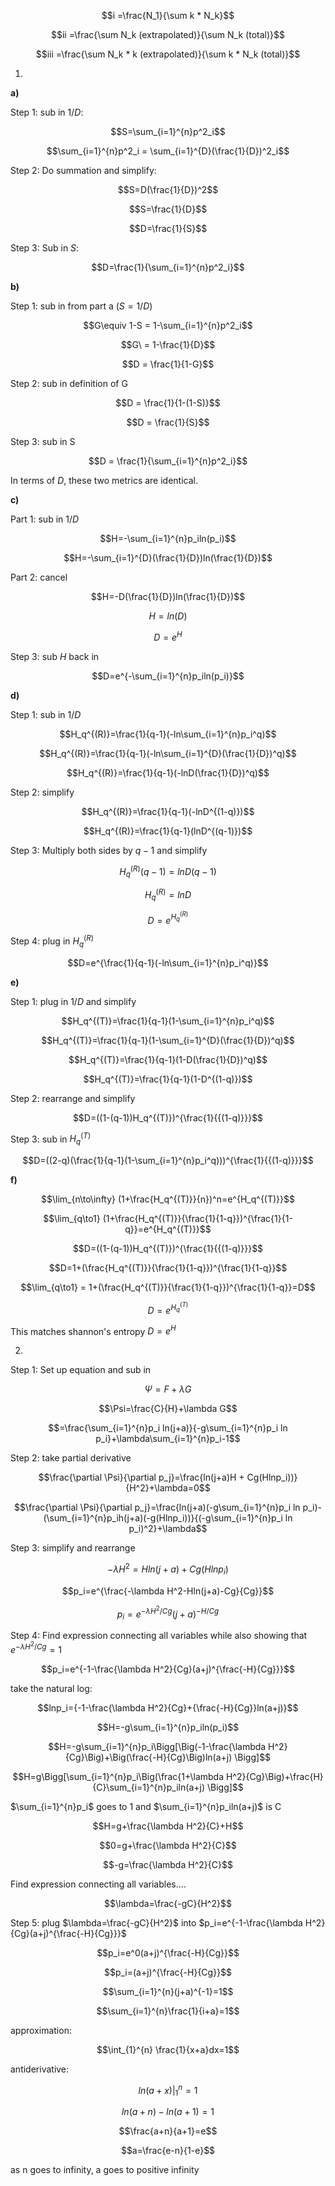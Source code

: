 $$i =\frac{N_1}{\sum k * N_k}$$



$$ii =\frac{\sum N_k (extrapolated)}{\sum N_k (total)}$$



$$iii =\frac{\sum N_k * k (extrapolated)}{\sum k * N_k (total)}$$



1) 

**a)**

Step 1: sub in $1/D$:

$$S=\sum_{i=1}^{n}p^2_i$$

$$\sum_{i=1}^{n}p^2_i = \sum_{i=1}^{D}(\frac{1}{D})^2_i$$

Step 2: Do summation and simplify:

$$S=D(\frac{1}{D})^2$$

$$S=\frac{1}{D}$$

$$D=\frac{1}{S}$$

Step 3: Sub in $S$:

$$D=\frac{1}{\sum_{i=1}^{n}p^2_i}$$

**b)**

Step 1: sub in  from part a $(S=1/D)$

$$G\equiv 1-S = 1-\sum_{i=1}^{n}p^2_i$$

$$G\ = 1-\frac{1}{D}$$

$$D = \frac{1}{1-G}$$

Step 2: sub in definition of G

$$D = \frac{1}{1-(1-S)}$$

$$D = \frac{1}{S}$$

Step 3: sub in S

$$D = \frac{1}{\sum_{i=1}^{n}p^2_i}$$

In terms of $D$, these two metrics are identical. 

**c)**

Part 1: sub in $1/D$

$$H=-\sum_{i=1}^{n}p_iln(p_i)$$

$$H=-\sum_{i=1}^{D}(\frac{1}{D})ln(\frac{1}{D})$$

Part 2: cancel

$$H=-D(\frac{1}{D})ln(\frac{1}{D})$$

$$H=ln(D)$$

$$D=e^H$$

Step 3: sub $H$ back in

 $$D=e^{-\sum_{i=1}^{n}p_iln(p_i)}$$

**d)**

Step 1: sub in $1/D$

$$H_q^{(R)}=\frac{1}{q-1}(-ln\sum_{i=1}^{n}p_i^q)$$

$$H_q^{(R)}=\frac{1}{q-1}(-ln\sum_{i=1}^{D}(\frac{1}{D})^q)$$

$$H_q^{(R)}=\frac{1}{q-1}(-lnD(\frac{1}{D})^q)$$

Step 2: simplify 

$$H_q^{(R)}=\frac{1}{q-1}(-lnD^{(1-q)})$$

$$H_q^{(R)}=\frac{1}{q-1}(lnD^{(q-1)})$$

Step 3: Multiply both sides by $q-1$ and simplify

$$H_q^{(R)}(q-1)=lnD(q-1)$$

$$H_q^{(R)}=lnD$$

$$D=e^{H_q^{(R)}}$$

Step 4: plug in $H_q^{(R)}$

$$D=e^{\frac{1}{q-1}(-ln\sum_{i=1}^{n}p_i^q)}$$



**e)**

Step 1: plug in $1/D$ and simplify 

$$H_q^{(T)}=\frac{1}{q-1}(1-\sum_{i=1}^{n}p_i^q)$$

$$H_q^{(T)}=\frac{1}{q-1}(1-\sum_{i=1}^{D}(\frac{1}{D})^q)$$

$$H_q^{(T)}=\frac{1}{q-1}(1-D(\frac{1}{D})^q)$$

$$H_q^{(T)}=\frac{1}{q-1}(1-D^{(1-q)})$$

Step 2: rearrange and simplify 

$$D=((1-(q-1))H_q^{(T)})^{\frac{1}{{(1-q)}}}$$

Step 3: sub in $H_q^{(T)}$

$$D=((2-q)(\frac{1}{q-1}(1-\sum_{i=1}^{n}p_i^q)))^{\frac{1}{{(1-q)}}}$$

**f)**



$$\lim_{n\to\infty} (1+\frac{H_q^{(T)}}{n})^n=e^{H_q^{(T)}}$$

$$\lim_{q\to1} (1+\frac{H_q^{(T)}}{\frac{1}{1-q}})^{\frac{1}{1-q}}=e^{H_q^{(T)}}$$

$$D=((1-(q-1))H_q^{(T)})^{\frac{1}{{(1-q)}}}$$

$$D=1+(\frac{H_q^{(T)}}{\frac{1}{1-q}})^{\frac{1}{1-q}}$$

$$\lim_{q\to1} = 1+(\frac{H_q^{(T)}}{\frac{1}{1-q}})^{\frac{1}{1-q}}=D$$

$$D=e^{H_q^{(T)}}$$

This matches shannon's entropy $D=e^H$

2)

Step 1: Set up equation and sub in

$$\Psi=F+\lambda G$$

$$\Psi=\frac{C}{H}+\lambda G$$

$$=\frac{\sum_{i=1}^{n}p_i ln(j+a)}{-g\sum_{i=1}^{n}p_i ln p_i}+\lambda\sum_{i=1}^{n}p_i-1$$

Step 2: take partial derivative 

$$\frac{\partial \Psi}{\partial p_j}=\frac{ln(j+a)H + Cg(Hlnp_i))}{H^2}+\lambda=0$$

$$\frac{\partial \Psi}{\partial p_j}=\frac{ln(j+a)(-g\sum_{i=1}^{n}p_i ln p_i)-(\sum_{i=1}^{n}p_ih(j+a)(-g(Hlnp_i))}{(-g\sum_{i=1}^{n}p_i ln p_i)^2}+\lambda$$

Step 3: simplify and rearrange

$$-\lambda H^2=Hln(j+a)+Cg(Hlnp_i)$$

$$p_i=e^{\frac{-\lambda H^2-Hln(j+a)-Cg}{Cg}}$$

$$p_i=e^{-\lambda H^2/Cg}(j+a)^{-H/Cg}$$

Step 4: Find expression connecting all variables while also showing that $e^{-\lambda H^2/Cg}=1$

$$p_i=e^{-1-\frac{\lambda H^2}{Cg}(a+j)^{\frac{-H}{Cg}}}$$

take the natural log:

$$lnp_i={-1-\frac{\lambda H^2}{Cg}+{\frac{-H}{Cg}}ln(a+j)}$$

$$H=-g\sum_{i=1}^{n}p_iln(p_i)$$

$$H=-g\sum_{i=1}^{n}p_i\Bigg[\Big(-1-\frac{\lambda H^2}{Cg}\Big)+\Big(\frac{-H}{Cg}\Big)ln(a+j)  \Bigg]$$

$$H=g\Bigg[\sum_{i=1}^{n}p_i\Big(\frac{1+\lambda H^2}{Cg}\Big)+\frac{H}{C}\sum_{i=1}^{n}p_iln(a+j)  \Bigg]$$

$\sum_{i=1}^{n}p_i$ goes to 1 and $\sum_{i=1}^{n}p_iln(a+j)$ is C

$$H=g+\frac{\lambda H^2}{C}+H$$

$$0=g+\frac{\lambda H^2}{C}$$

$$-g=\frac{\lambda H^2}{C}$$

Find expression connecting all variables….

$$\lambda=\frac{-gC}{H^2}$$

Step 5: plug $\lambda=\frac{-gC}{H^2}$ into $p_i=e^{-1-\frac{\lambda H^2}{Cg}(a+j)^{\frac{-H}{Cg}}}$

$$p_i=e^0(a+j)^{\frac{-H}{Cg}}$$

$$p_i=(a+j)^{\frac{-H}{Cg}}$$





$$\sum_{i=1}^{n}(j+a)^{-1}=1$$

$$\sum_{i=1}^{n}\frac{1}{i+a}=1$$

approximation:

$$\int_{1}^{n} \frac{1}{x+a}dx=1​$$ 

antiderivative: 

$$ln(a+x)|^{n}_{1}=1$$

$$ln(a+n)-ln(a+1)=1$$

$$\frac{a+n}{a+1}=e$$

$$a=\frac{e-n}{1-e}$$

as n goes to infinity, a goes to positive infinity 


















